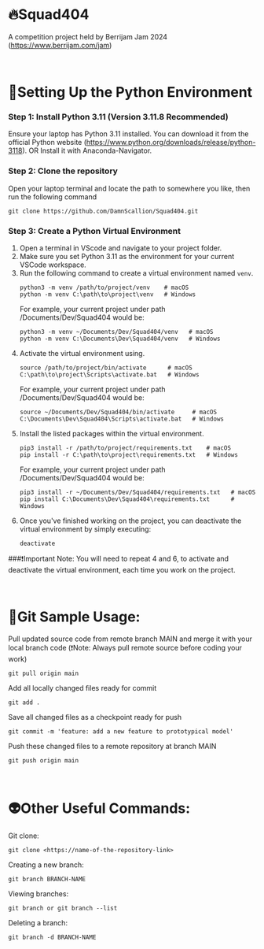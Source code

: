 # 🔥Squad404
A competition project held by Berrijam Jam 2024 (https://www.berrijam.com/jam)

&nbsp;

# 🚀Setting Up the Python Environment
### Step 1: Install Python 3.11 (Version 3.11.8 Recommended)
Ensure your laptop has Python 3.11 installed. 
You can download it from the official Python website (https://www.python.org/downloads/release/python-3118).
OR
Install it with Anaconda-Navigator.
### Step 2: Clone the repository
Open your laptop terminal and locate the path to somewhere you like, then run the following command
```
git clone https://github.com/DamnScallion/Squad404.git
```
### Step 3: Create a Python Virtual Environment
1. Open a terminal in VScode and navigate to your project folder.
2. Make sure you set Python 3.11 as the environment for your current VSCode workspace.
3. Run the following command to create a virtual environment named `venv`.
   ```
   python3 -m venv /path/to/project/venv    # macOS
   python -m venv C:\path\to\project\venv   # Windows
   ```
   For example, your current project under path /Documents/Dev/Squad404 would be:
   ```
   python3 -m venv ~/Documents/Dev/Squad404/venv   # macOS
   python -m venv C:\Documents\Dev\Squad404/venv   # Windows
   ```
5. Activate the virtual environment using.
   ```
   source /path/to/project/bin/activate      # macOS
   C:\path\to\project\Scripts\activate.bat   # Windows
   ```
   For example, your current project under path /Documents/Dev/Squad404 would be:
   ```
   source ~/Documents/Dev/Squad404/bin/activate     # macOS
   C:\Documents\Dev\Squad404\Scripts\activate.bat   # Windows
   ```
6. Install the listed packages within the virtual environment.
   ```
   pip3 install -r /path/to/project/requirements.txt    # macOS
   pip install -r C:\path\to\project\requirements.txt   # Windows
   ```
   For example, your current project under path /Documents/Dev/Squad404 would be:
   ```
   pip3 install -r ~/Documents/Dev/Squad404/requirements.txt   # macOS
   pip install C:\Documents\Dev\Squad404\requirements.txt      # Windows
   ```
7. Once you've finished working on the project, you can deactivate the virtual environment by simply executing:
   ```
   deactivate
   ```
###❗️Important Note: You will need to repeat 4 and 6, to activate and deactivate the virtual environment, each time you work on the project.

&nbsp;

# 👻Git Sample Usage:
Pull updated source code from remote branch MAIN and merge it with your local branch code (❗️Note: Always pull remote source before coding your work)
```
git pull origin main
```
Add all locally changed files ready for commit
```
git add .
```
Save all changed files as a checkpoint ready for push
```
git commit -m 'feature: add a new feature to prototypical model'
```
Push these changed files to a remote repository at branch MAIN
```
git push origin main
```

&nbsp;

# 👽Other Useful Commands:
Git clone:
```
git clone <https://name-of-the-repository-link>
```
Creating a new branch:
```
git branch BRANCH-NAME
```
Viewing branches:
```
git branch or git branch --list
```
Deleting a branch:
```
git branch -d BRANCH-NAME
```
